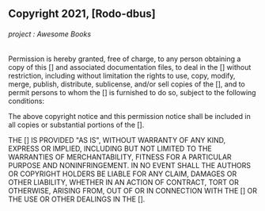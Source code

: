 ## Copyright 2021, [Rodo-dbus]
###### project : Awesome Books

Permission is hereby granted, free of charge, to any person obtaining a copy of this [] and associated documentation files, to deal in the [] without restriction, including without limitation the rights to use, copy, modify, merge, publish, distribute, sublicense, and/or sell copies of the [], and to permit persons to whom the [] is furnished to do so, subject to the following conditions:

The above copyright notice and this permission notice shall be included in all copies or substantial portions of the [].

THE [] IS PROVIDED "AS IS", WITHOUT WARRANTY OF ANY KIND, EXPRESS OR IMPLIED, INCLUDING BUT NOT LIMITED TO THE WARRANTIES OF MERCHANTABILITY, FITNESS FOR A PARTICULAR PURPOSE AND NONINFRINGEMENT. IN NO EVENT SHALL THE AUTHORS OR COPYRIGHT HOLDERS BE LIABLE FOR ANY CLAIM, DAMAGES OR OTHER LIABILITY, WHETHER IN AN ACTION OF CONTRACT, TORT OR OTHERWISE, ARISING FROM, OUT OF OR IN CONNECTION WITH THE [] OR THE USE OR OTHER DEALINGS IN THE [].